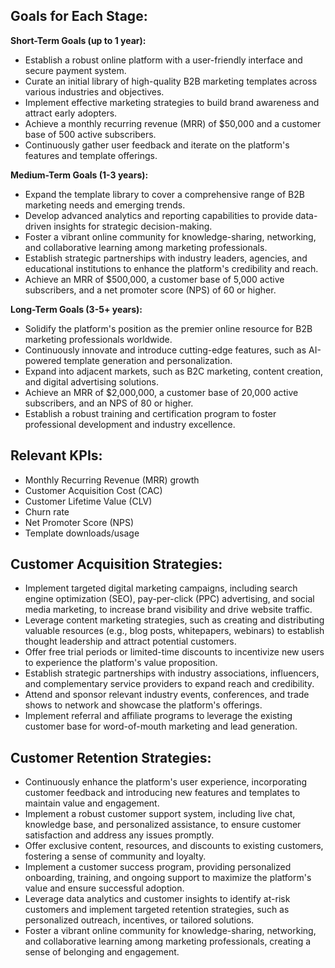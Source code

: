 ## Goals for Each Stage:

**Short-Term Goals (up to 1 year):**
- Establish a robust online platform with a user-friendly interface and secure payment system.
- Curate an initial library of high-quality B2B marketing templates across various industries and objectives.
- Implement effective marketing strategies to build brand awareness and attract early adopters.
- Achieve a monthly recurring revenue (MRR) of $50,000 and a customer base of 500 active subscribers.
- Continuously gather user feedback and iterate on the platform's features and template offerings.

**Medium-Term Goals (1-3 years):**
- Expand the template library to cover a comprehensive range of B2B marketing needs and emerging trends.
- Develop advanced analytics and reporting capabilities to provide data-driven insights for strategic decision-making.
- Foster a vibrant online community for knowledge-sharing, networking, and collaborative learning among marketing professionals.
- Establish strategic partnerships with industry leaders, agencies, and educational institutions to enhance the platform's credibility and reach.
- Achieve an MRR of $500,000, a customer base of 5,000 active subscribers, and a net promoter score (NPS) of 60 or higher.

**Long-Term Goals (3-5+ years):**
- Solidify the platform's position as the premier online resource for B2B marketing professionals worldwide.
- Continuously innovate and introduce cutting-edge features, such as AI-powered template generation and personalization.
- Expand into adjacent markets, such as B2C marketing, content creation, and digital advertising solutions.
- Achieve an MRR of $2,000,000, a customer base of 20,000 active subscribers, and an NPS of 80 or higher.
- Establish a robust training and certification program to foster professional development and industry excellence.

## Relevant KPIs:

- Monthly Recurring Revenue (MRR) growth
- Customer Acquisition Cost (CAC)
- Customer Lifetime Value (CLV)
- Churn rate
- Net Promoter Score (NPS)
- Template downloads/usage

## Customer Acquisition Strategies:

- Implement targeted digital marketing campaigns, including search engine optimization (SEO), pay-per-click (PPC) advertising, and social media marketing, to increase brand visibility and drive website traffic.
- Leverage content marketing strategies, such as creating and distributing valuable resources (e.g., blog posts, whitepapers, webinars) to establish thought leadership and attract potential customers.
- Offer free trial periods or limited-time discounts to incentivize new users to experience the platform's value proposition.
- Establish strategic partnerships with industry associations, influencers, and complementary service providers to expand reach and credibility.
- Attend and sponsor relevant industry events, conferences, and trade shows to network and showcase the platform's offerings.
- Implement referral and affiliate programs to leverage the existing customer base for word-of-mouth marketing and lead generation.

## Customer Retention Strategies:

- Continuously enhance the platform's user experience, incorporating customer feedback and introducing new features and templates to maintain value and engagement.
- Implement a robust customer support system, including live chat, knowledge base, and personalized assistance, to ensure customer satisfaction and address any issues promptly.
- Offer exclusive content, resources, and discounts to existing customers, fostering a sense of community and loyalty.
- Implement a customer success program, providing personalized onboarding, training, and ongoing support to maximize the platform's value and ensure successful adoption.
- Leverage data analytics and customer insights to identify at-risk customers and implement targeted retention strategies, such as personalized outreach, incentives, or tailored solutions.
- Foster a vibrant online community for knowledge-sharing, networking, and collaborative learning among marketing professionals, creating a sense of belonging and engagement.